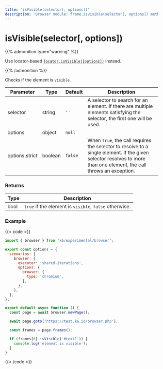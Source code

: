 ```yaml
---
title: 'isVisible(selector[, options])'
description: 'Browser module: frame.isVisible(selector[, options]) method'
---
```


# isVisible(selector[, options])

{{% admonition type="warning" %}}

Use locator-based [`locator.isVisible([options])`](https://grafana.com/docs/k6/<K6_VERSION>/javascript-api/k6-experimental/browser/locator/isvisible/) instead.

{{% /admonition %}}

Checks if the element is `visible`.

<TableWithNestedRows>

| Parameter      | Type    | Default | Description                                                                                                                                                        |
| -------------- | ------- | ------- | ------------------------------------------------------------------------------------------------------------------------------------------------------------------ |
| selector       | string  | `''`    | A selector to search for an element. If there are multiple elements satisfying the selector, the first one will be used.                                           |
| options        | object  | `null`  |                                                                                                                                                                    |
| options.strict | boolean | `false` | When `true`, the call requires the selector to resolve to a single element. If the given selector resolves to more than one element, the call throws an exception. |

</TableWithNestedRows>

### Returns

| Type | Description                                            |
| ---- | ------------------------------------------------------ |
| bool | `true` if the element is `visible`, `false` otherwise. |

### Example

{{< code >}}

```javascript
import { browser } from 'k6/experimental/browser';

export const options = {
  scenarios: {
    browser: {
      executor: 'shared-iterations',
      options: {
        browser: {
          type: 'chromium',
        },
      },
    },
  },
};

export default async function () {
  const page = await browser.newPage();

  await page.goto('https://test.k6.io/browser.php');

  const frames = page.frames();

  if (frames[0].isVisible('#text1')) {
    console.log('element is visible');
  }
}
```

{{< /code >}}
